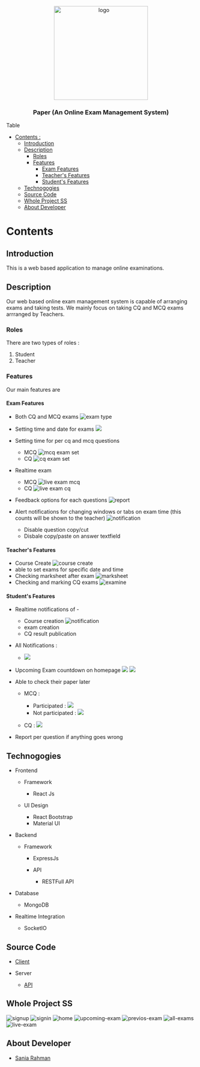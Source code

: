<p align="center">
<img align="center" alt="logo" width="250" src='assets/logo/logo.png'>
<h3 align="center">Paper (An Online Exam Management System)</h3>
</p>

Table

- [Contents :](#table-)
  - [Introduction](#introduction)
  - [Description](#description)
    - [Roles](#roles)
    - [Features](#features)
      - [Exam Features](#exam-features)
      - [Teacher's Features](#teachers-features)
      - [Student's Features](#students-features)
  - [Technogogies](#technogogies)
  - [Source Code](#source-code)
  - [Whole Project SS](#whole-project-ss)
  - [About Developer](#about-developers)


# Contents

## Introduction

This is a web based application to manage online examinations.

## Description

Our web based online exam management system is capable of arranging exams and taking tests. We mainly focus on taking CQ and MCQ exams arrranged by Teachers.

### Roles

There are two types of roles :

1. Student
2. Teacher

### Features

Our main features are

#### Exam Features

- Both CQ and MCQ exams
  ![exam type](assets/ss/teacher/exam-create.png)
- Setting time and date for exams
  ![](assets/ss/teacher/set-exam.png)
- Setting time for per cq and mcq questions

  - MCQ
    ![mcq exam set](assets/ss/teacher/mcq-create.png)
  - CQ
    ![cq exam set](assets/ss/teacher/cq-create.png)

- Realtime exam

  - MCQ
    ![live exam mcq](assets/ss/studnt/live-exam-mcq.png)
  - CQ
    ![live exam cq](assets/ss/studnt/live-exam-cq.png)

- Feedback options for each questions
  ![report](assets/ss/studnt/report-question.png)
- Alert notifications for changing windows or tabs on exam time (this counts will be shown to the teacher)
  ![notification](assets/ss/studnt/tab-chnage-alert.png)
  - Disable question copy/cut
  - Disbale copy/paste on answer textfield

#### Teacher's Features

- Course Create
  ![course create](assets/ss/teacher/course-create.png)
- able to set exams for specific date and time
- Checking marksheet after exam
  ![marksheet](assets/ss/teacher/marksheet.png)
- Checking and marking CQ exams
  ![examine](assets/ss/teacher/examine-cq2.png)

#### Student's Features

- Realtime notifications of -
  - Course creation
    ![notification](assets/ss/studnt/course-create-notification-realtime.png)
  - exam creation
  - CQ result publication
- All Notifications :
  - ![](assets/ss/studnt/notifications.png)
- Upcoming Exam countdown on homepage
  ![](assets/ss/upcoming-exam-countdown.png)
  ![](assets/ss/exam-running.png)
- Able to check their paper later

  - MCQ :

    - Participated :
      ![](assets/ss/studnt/previos-exam.png)
    - Not participated :
      ![](assets/ss/studnt/previous-exam-non-participate.png)

  - CQ :
    ![](assets/ss/studnt/previous%20cq.png)

- Report per question if anything goes wrong

## Technogogies

- Frontend

  - Framework

    - React Js

  - UI Design

    - React Bootstrap
    - Material UI

- Backend

  - Framework

    - ExpressJs

    - API
      - RESTFull API

- Database

  - MongoDB

- Realtime Integration
  - SocketIO

## Source Code

- [Client](client/)

- Server
  - [API](server/)

## Whole Project SS

![signup](assets/ss/signup.png)
![signin](assets/ss/signin.png)
![home](assets/ss/home.png)
![upcoming-exam](assets/ss/studnt/upcoming-exam.png)
![previos-exam](assets/ss/studnt/previos-exam.png)
![all-exams](assets/ss/teacher/all-exams.png)
![live-exam](assets/ss/live-exam.png)

## About Developer

- [Sania Rahman](https://github.com/sania51)
